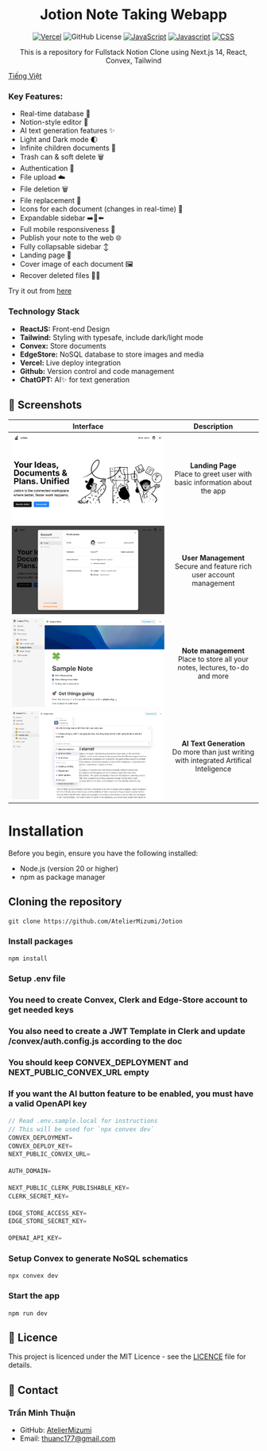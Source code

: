 <div align=center>

# Jotion Note Taking Webapp

[![Vercel](https://therealsujitk-vercel-badge.vercel.app/?app=jotion-steel)](https://jotion-steel.vercel.app)
![GitHub License](https://img.shields.io/github/license/AtelierMizumi/Jotion)
[![JavaScript](https://img.shields.io/badge/Typescript-95.7%25-blue)](https://github.com/AtelierMizumi/Jotion)
[![Javascript](https://img.shields.io/badge/Javascript-3%25-yellow)](https://github.com/AtelierMizumi/Jotion)
[![CSS](https://img.shields.io/badge/CSS-1.3%25-purple)](https://github.com/AtelierMizumi/Jotion)

This is a repository for Fullstack Notion Clone using Next.js 14, React, Convex, Tailwind

</div>

[Tiếng Việt](VIET-README.md)

### Key Features:

- Real-time database  🔗
- Notion-style editor 📝
- AI text generation features ✨
- Light and Dark mode 🌓
- Infinite children documents 🌲
- Trash can & soft delete 🗑️
- Authentication 🔐
- File upload ☁️
- File deletion 🗑️
- File replacement 🔧
- Icons for each document (changes in real-time) 🌠
- Expandable sidebar ➡️🔀⬅️
- Full mobile responsiveness 📱
- Publish your note to the web 🌐
- Fully collapsable sidebar ↕️
- Landing page 🛬
- Cover image of each document 🖼️
- Recover deleted files 🔄📄

Try it out from [here](https://jotion-stell.vercel.app)

### Technology Stack

- **ReactJS:** Front-end Design
- **Tailwind:** Styling with typesafe, include dark/light mode
- **Convex:** Store documents
- **EdgeStore:** NoSQL database to store images and media
- **Vercel:** Live deploy integration
- **Github:** Version control and code management
- **ChatGPT:** AI✨ for text generation

## 📸 Screenshots

<div align="center">

| Interface | Description |
|:-:|:-:|
| ![Landing Page](screenshots/preview-1.png) | **Landing Page**<br/>Place to greet user with basic information about the app |
| ![User Management](screenshots/preview-2.png) | **User Management**<br/>Secure and feature rich user account management |
| ![Note Management](screenshots/preview-3.png) | **Note management**<br/>Place to store all your notes, lectures, to-do and more |
| ![AI Text Generation](screenshots/preview-4.png) | **AI Text Generation**<br/>Do more than just writing with integrated Artifical Inteligence |

</div>

# Installation

Before you begin, ensure you have the following installed:

- Node.js (version 20 or higher)
- npm as package manager

## Cloning the repository

```shell
git clone https://github.com/AtelierMizumi/Jotion
```

### Install packages

```shell
npm install
```

### Setup .env file

### You need to create Convex, Clerk and Edge-Store account to get needed keys

### You also need to create a JWT Template in Clerk and update /convex/auth.config.js according to the doc

### You should keep CONVEX_DEPLOYMENT and NEXT_PUBLIC_CONVEX_URL empty

### If you want the AI button feature to be enabled, you must have a valid OpenAPI key

```js
// Read .env.sample.local for instructions
// This will be used for `npx convex dev`
CONVEX_DEPLOYMENT=
CONVEX_DEPLOY_KEY=
NEXT_PUBLIC_CONVEX_URL=

AUTH_DOMAIN=

NEXT_PUBLIC_CLERK_PUBLISHABLE_KEY=
CLERK_SECRET_KEY=

EDGE_STORE_ACCESS_KEY=
EDGE_STORE_SECRET_KEY=

OPENAI_API_KEY=
```

### Setup Convex to generate NoSQL schematics

```shell
npx convex dev
```

### Start the app

```shell
npm run dev
```

## 📄 Licence

This project is licenced under the MIT Licence - see the [LICENCE](LICENSE) file for details.

## 👥 Contact

### Trần Minh Thuận

- GitHub: [AtelierMizumi](https://github.com/AtelierMizumi)
- Email: [thuanc177@gmail.com](https://mail.google.com/mail/?view=cm&fs=1&to=someone@example.com&su=SUBJECT&body=BODY&bcc=thuanc177@gmail.com)
